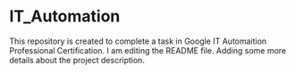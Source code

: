# IT_Automation
This repository is created to complete a task in Google IT Automaition Professional Certification.
I am editing the README file. Adding some more details about the project description.
